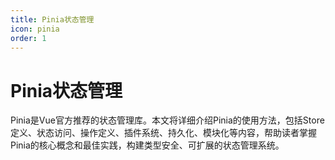```yaml
---
title: Pinia状态管理
icon: pinia
order: 1
---
```


# Pinia状态管理

Pinia是Vue官方推荐的状态管理库。本文将详细介绍Pinia的使用方法，包括Store定义、状态访问、操作定义、插件系统、持久化、模块化等内容，帮助读者掌握Pinia的核心概念和最佳实践，构建类型安全、可扩展的状态管理系统。
